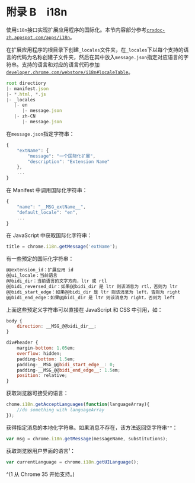 # 附录 B　i18n

使用`i18n`接口实现扩展应用程序的国际化。本节内容部分参考[`crxdoc-zh.appspot.com/apps/i18n`](https://crxdoc-zh.appspot.com/apps/i18n)。

在扩展应用程序的根目录下创建`_locales`文件夹，在`_locales`下以每个支持的语言的代码为名称创建子文件夹，然后在其中放入`message.json`指定对应语言的字符串。支持的语言和对应的语言代码参加[`developer.chrome.com/webstore/i18n#localeTable`](https://developer.chrome.com/webstore/i18n#localeTable)。

```js
root directiory
|- manifest.json
|- *.html, *.js
|- _locales
   |- en
      |- message.json
   |- zh-CN
      |- message.json 
```

在`message.json`指定字符串：

```js
{
    "extName": {
        "message": "一个国际化扩展",
        "description": "Extension Name"
    },
    ...
} 
```

在 Manifest 中调用国际化字符串：

```js
{
    "name": "__MSG_extName__",
    "default_locale": "en",
    ...
} 
```

在 JavaScript 中获取国际化字符串：

```js
title = chrome.i18n.getMessage('extName'); 
```

有一些预定的国际化字符串：

```js
@@extension_id：扩展应用 id
@@ui_locale：当前语言
@@bidi_dir：当前语言的文字方向，ltr 或 rtl
@@bidi_reversed_dir：如果@@bidi_dir 是 ltr 则该消息为 rtl，否则为 ltr
@@bidi_start_edge：如果@@bidi_dir 是 ltr 则该消息为 left，否则为 right
@@bidi_end_edge：如果@@bidi_dir 是 ltr 则该消息为 right，否则为 left 
```

上面这些预定义字符串可以直接在 JavaScript 和 CSS 中引用，如：

```js
body {
    direction: __MSG_@@bidi_dir__;
}

div#header {
    margin-bottom: 1.05em;
    overflow: hidden;
    padding-bottom: 1.5em;
    padding-__MSG_@@bidi_start_edge__: 0;
    padding-__MSG_@@bidi_end_edge__: 1.5em;
    position: relative;
} 
```

获取浏览器可接受的语言：

```js
chome.i18n.getAcceptLanguages(function(languageArray){
    //do something with languageArray
}); 
```

获得指定消息的本地化字符串。如果消息不存在，该方法返回空字符串`""`：

```js
var msg = chrome.i18n.getMessage(messageName, substitutions); 
```

获取浏览器用户界面的语言¹：

```js
var currentLanguage = chrome.i18n.getUILanguage(); 
```

^(1 从 Chrome 35 开始支持。)